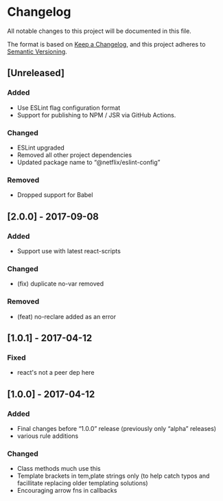# Changelog

All notable changes to this project will be documented in this file.

The format is based on [Keep a Changelog](https://keepachangelog.com/en/1.1.0/),
and this project adheres to [Semantic Versioning](https://semver.org/spec/v2.0.0.html).

## [Unreleased]

### Added

- Use ESLint flag configuration format
- Support for publishing to NPM / JSR via GitHub Actions.

### Changed

- ESLint upgraded
- Removed all other project dependencies
- Updated package name to “@netflix/eslint-config”

### Removed

- Dropped support for Babel

## [2.0.0] - 2017-09-08

### Added

- Support use with latest react-scripts

### Changed

- (fix) duplicate no-var removed

### Removed

- (feat) no-reclare added as an error

## [1.0.1] - 2017-04-12

### Fixed

- react's not a peer dep here

## [1.0.0] - 2017-04-12

### Added

- Final changes before “1.0.0” release (previously only “alpha” releases)
- various rule additions

### Changed

- Class methods much use this
- Template brackets in tem,plate strings only
  (to help catch typos and facillitate replacing
   older templating solutions)
- Encouraging arrow fns in callbacks
